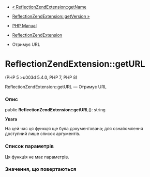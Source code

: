 - [«
ReflectionZendExtension::getName](reflectionzendextension.getname.md)
- [ReflectionZendExtension::getVersion
»](reflectionzendextension.getversion.md)

- [PHP Manual](index.md)
- [ReflectionZendExtension](class.reflectionzendextension.md)
- Отримує URL

# ReflectionZendExtension::getURL

(PHP 5 \>u003d 5.4.0, PHP 7, PHP 8)

ReflectionZendExtension::getURL — Отримує URL

### Опис

public **ReflectionZendExtension::getURL**(): string

**Увага**

На цей час ця функція ще була документована; для
ознайомлення доступний лише список аргументів.

### Список параметрів

Ця функція не має параметрів.

### Значення, що повертаються
